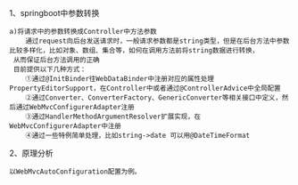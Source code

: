 1、springboot中参数转换

    a)将请求中的参数转换成Controller中方法参数
        通过request向后台发送请求时，一般请求参数都是string类型，但是在后台方法中参数比较多样化，比如对象、数组、集合等，如何在调用方法前将string数据进行转换，
     从而保证后台方法调用的正确
     目前提供以下几种方式：
        ①通过@InitBinder往WebDataBinder中注册对应的属性处理PropertyEditorSupport，在Controller中或者通过@ControllerAdvice中全局配置
        ②通过Converter、ConverterFactory、GenericConverter等相关接口中定义，然后通过WebMvcConfigurerAdapter注册
        ③通过HandlerMethodArgumentResolver扩展实现，在WebMvcConfigurerAdapter中注册
        ④通过一些特例简单处理，比如string->date 可以用@DateTimeFormat
        
2、原理分析

    以WebMvcAutoConfiguration配置为例。
    
    
        
        
    